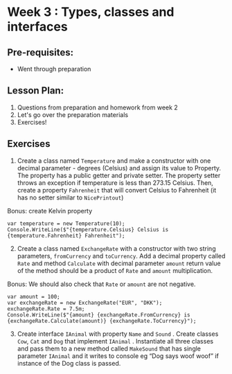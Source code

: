 # Week 3 : Types, classes and interfaces

## Pre-requisites:

- Went through preparation

## Lesson Plan:

1. Questions from preparation and homework from week 2
2. Let's go over the preparation materials
3. Exercises!

## Exercises

1. Create a class named `Temperature` and make a constructor with one decimal parameter - degrees (Celsius) and assign its value to Property. The property has a public getter and private setter. The property setter throws an exception if temperature is less than 273.15 Celsius. Then, create a property `Fahrenheit` that will convert Celsius to Fahrenheit (it has no setter similar to `NicePrintout`)

Bonus: create Kelvin property

```
var temperature = new Temperature(10);
Console.WriteLine($"{temperature.Celsius} Celsius is {temperature.Fahrenheit} Fahrenheit");
```

2. Create a class named `ExchangeRate` with a constructor with two string parameters, `fromCurrency` and `toCurrency`. Add a decimal property called `Rate` and method `Calculate` with decimal parameter `amount` return value of the method should be a product of `Rate` and `amount` multiplication.

Bonus: We should also check that `Rate` or `amount` are not negative.

```
var amount = 100;
var exchangeRate = new ExchangeRate("EUR", "DKK");
exchangeRate.Rate = 7.5m;
Console.WriteLine($"{amount} {exchangeRate.FromCurrency} is {exchangeRate.Calculate(amount)} {exchangeRate.ToCurrency}");
```

3. Create interface `IAnimal` with property `Name` and `Sound` . Create classes `Cow`, `Cat` and `Dog` that implement `IAnimal` . Instantiate all three classes and pass them to a new method called `MakeSound` that has single parameter `IAnimal` and it writes to console eg “Dog says woof woof” if instance of the Dog class is passed.
